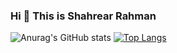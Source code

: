 ### Hi 👋 This is Shahrear Rahman

<!--
**Shahrear002/Shahrear002** is a ✨ _special_ ✨ repository because its `README.md` (this file) appears on your GitHub profile.

Here are some ideas to get you started:

- 🔭 I’m currently working on ...
- 🌱 I’m currently learning ...
- 👯 I’m looking to collaborate on ...
- 🤔 I’m looking for help with ...
- 💬 Ask me about ...
- 📫 How to reach me: ...
- 😄 Pronouns: ...
- ⚡ Fun fact: ...
-->

![Anurag's GitHub stats](https://github-readme-stats.vercel.app/api?username=Shahrear002&layout=compact&show_icons=true&theme=transparent)
[![Top Langs](https://github-readme-stats.vercel.app/api/top-langs/?username=Shahrear002&layout=compact)](https://github.com/anuraghazra/github-readme-stats)
